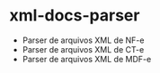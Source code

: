 # xml-docs-parser

* Parser de arquivos XML de NF-e
* Parser de arquivos XML de CT-e
* Parser de arquivos XML de MDF-e
